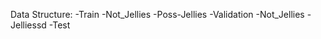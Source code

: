 Data Structure:
  -Train
    -Not_Jellies
    -Poss-Jellies
  -Validation
    -Not_Jellies
    -Jelliessd
  -Test
